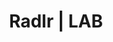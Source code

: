 ---
title: "Radlr | LAB"
description: "Radlr Sandbox"
type: "page"
layout: "lab"
draft: false
isLab: true
---